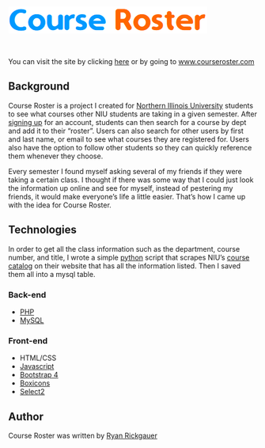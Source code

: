 <br>

![Logo](logo.png)

<br>

You can visit the site by clicking [here](https://courseroster.com/login.php) or by going to www.courseroster.com

## Background
Course Roster is a project I created for [Northern Illinois University](https://www.niu.edu/index.shtml) students to see what courses other NIU students are taking in a given semester. After [signing up](https://courseroster.com/createAccount.php) for an account, students can then search for a course by dept and add it to their “roster”. Users can also search for other users by first and last name, or email to see what courses they are registered for. Users also have the option to follow other students so they can quickly reference them whenever they choose.

Every semester I found myself asking several of my friends if they were taking a certain class. I thought if there was some way that I could just look the information up online and see for myself, instead of pestering my friends, it would make everyone’s life a little easier. That’s how I came up with the idea for Course Roster.


## Technologies

In order to get all the class information such as the department, course number, and title, I wrote a simple [python](https://www.python.org/) script that scrapes NIU’s [course catalog](http://catalog.niu.edu/content.php?catoid=48&navoid=2305) on their website that has all the information listed. Then I saved them all into a mysql table.

### Back-end
* [PHP](https://www.php.net/)
* [MySQL](https://www.mysql.com/)

### Front-end
* HTML/CSS
* [Javascript](https://www.javascript.com/)
* [Bootstrap 4](https://getbootstrap.com/)
* [Boxicons](https://boxicons.com/)
* [Select2](https://select2.org/)


## Author

Course Roster was written by [Ryan Rickgauer](https://www.ryanrickgauer.com/resume/index.html)

